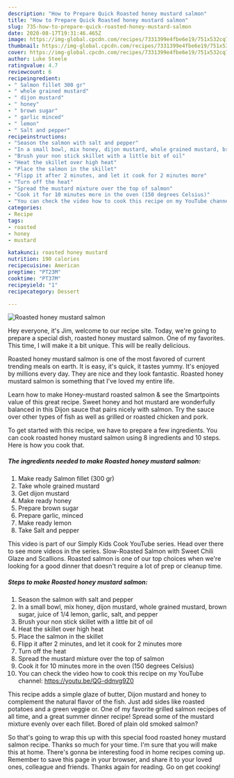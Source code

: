 ```yaml
---
description: "How to Prepare Quick Roasted honey mustard salmon"
title: "How to Prepare Quick Roasted honey mustard salmon"
slug: 735-how-to-prepare-quick-roasted-honey-mustard-salmon
date: 2020-08-17T19:31:46.465Z
image: https://img-global.cpcdn.com/recipes/7331399e4fbe6e19/751x532cq70/roasted-honey-mustard-salmon-recipe-main-photo.jpg
thumbnail: https://img-global.cpcdn.com/recipes/7331399e4fbe6e19/751x532cq70/roasted-honey-mustard-salmon-recipe-main-photo.jpg
cover: https://img-global.cpcdn.com/recipes/7331399e4fbe6e19/751x532cq70/roasted-honey-mustard-salmon-recipe-main-photo.jpg
author: Luke Steele
ratingvalue: 4.7
reviewcount: 6
recipeingredient:
- " Salmon fillet 300 gr"
- " whole grained mustard"
- " dijon mustard"
- " honey"
- " brown sugar"
- " garlic minced"
- " lemon"
- " Salt and pepper"
recipeinstructions:
- "Season the salmon with salt and pepper"
- "In a small bowl, mix honey, dijon mustard, whole grained mustard, brown sugar, juice of 1/4 lemon, garlic, salt, and pepper"
- "Brush your non stick skillet with a little bit of oil"
- "Heat the skillet over high heat"
- "Place the salmon in the skillet"
- "Flipp it after 2 minutes, and let it cook for 2 minutes more"
- "Turn off the heat"
- "Spread the mustard mixture over the top of salmon"
- "Cook it for 10 minutes more in the oven (150 degrees Celsius)"
- "You can check the video how to cook this recipe on my YouTube channel: https://youtu.be/QG-ddnvg9Z0"
categories:
- Recipe
tags:
- roasted
- honey
- mustard

katakunci: roasted honey mustard 
nutrition: 190 calories
recipecuisine: American
preptime: "PT23M"
cooktime: "PT37M"
recipeyield: "1"
recipecategory: Dessert

---
```



![Roasted honey mustard salmon](https://img-global.cpcdn.com/recipes/7331399e4fbe6e19/751x532cq70/roasted-honey-mustard-salmon-recipe-main-photo.jpg)

Hey everyone, it's Jim, welcome to our recipe site. Today, we're going to prepare a special dish, roasted honey mustard salmon. One of my favorites. This time, I will make it a bit unique. This will be really delicious.

Roasted honey mustard salmon is one of the most favored of current trending meals on earth. It is easy, it's quick, it tastes yummy. It's enjoyed by millions every day. They are nice and they look fantastic. Roasted honey mustard salmon is something that I've loved my entire life.

Learn how to make Honey-mustard roasted salmon &amp; see the Smartpoints value of this great recipe. Sweet honey and hot mustard are wonderfully balanced in this Dijon sauce that pairs nicely with salmon. Try the sauce over other types of fish as well as grilled or roasted chicken and pork.


To get started with this recipe, we have to prepare a few ingredients. You can cook roasted honey mustard salmon using 8 ingredients and 10 steps. Here is how you cook that.

<!--inarticleads1-->

##### The ingredients needed to make Roasted honey mustard salmon:

1. Make ready  Salmon fillet (300 gr)
1. Take  whole grained mustard
1. Get  dijon mustard
1. Make ready  honey
1. Prepare  brown sugar
1. Prepare  garlic, minced
1. Make ready  lemon
1. Take  Salt and pepper


This video is part of our Simply Kids Cook YouTube series. Head over there to see more videos in the series. Slow-Roasted Salmon with Sweet Chili Glaze and Scallions. Roasted salmon is one of our top choices when we&#39;re looking for a good dinner that doesn&#39;t require a lot of prep or cleanup time. 

<!--inarticleads2-->

##### Steps to make Roasted honey mustard salmon:

1. Season the salmon with salt and pepper
1. In a small bowl, mix honey, dijon mustard, whole grained mustard, brown sugar, juice of 1/4 lemon, garlic, salt, and pepper
1. Brush your non stick skillet with a little bit of oil
1. Heat the skillet over high heat
1. Place the salmon in the skillet
1. Flipp it after 2 minutes, and let it cook for 2 minutes more
1. Turn off the heat
1. Spread the mustard mixture over the top of salmon
1. Cook it for 10 minutes more in the oven (150 degrees Celsius)
1. You can check the video how to cook this recipe on my YouTube channel: https://youtu.be/QG-ddnvg9Z0


This recipe adds a simple glaze of butter, Dijon mustard and honey to complement the natural flavor of the fish. Just add sides like roasted potatoes and a green veggie or. One of my favorite grilled salmon recipes of all time, and a great summer dinner recipe! Spread some of the mustard mixture evenly over each fillet. Bored of plain old smoked salmon? 

So that's going to wrap this up with this special food roasted honey mustard salmon recipe. Thanks so much for your time. I'm sure that you will make this at home. There's gonna be interesting food in home recipes coming up. Remember to save this page in your browser, and share it to your loved ones, colleague and friends. Thanks again for reading. Go on get cooking!
